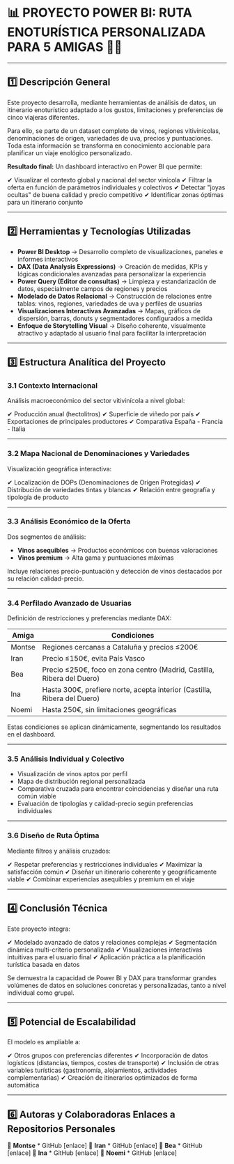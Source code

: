 # 📊 PROYECTO POWER BI: RUTA ENOTURÍSTICA PERSONALIZADA PARA 5 AMIGAS 🍷🚐

---

## **1️⃣ Descripción General**

Este proyecto desarrolla, mediante herramientas de análisis de datos, un itinerario enoturístico adaptado a los gustos, limitaciones y preferencias de cinco viajeras diferentes.

Para ello, se parte de un dataset completo de vinos, regiones vitivinícolas, denominaciones de origen, variedades de uva, precios y puntuaciones. Toda esta información se transforma en conocimiento accionable para planificar un viaje enológico personalizado.

**Resultado final:** Un dashboard interactivo en Power BI que permite:

✔ Visualizar el contexto global y nacional del sector vinícola
✔ Filtrar la oferta en función de parámetros individuales y colectivos
✔ Detectar "joyas ocultas" de buena calidad y precio competitivo
✔ Identificar zonas óptimas para un itinerario conjunto

---

## **2️⃣ Herramientas y Tecnologías Utilizadas**

* **Power BI Desktop** → Desarrollo completo de visualizaciones, paneles e informes interactivos
* **DAX (Data Analysis Expressions)** → Creación de medidas, KPIs y lógicas condicionales avanzadas para personalizar la experiencia
* **Power Query (Editor de consultas)** → Limpieza y estandarización de datos, especialmente campos de regiones y precios
* **Modelado de Datos Relacional** → Construcción de relaciones entre tablas: vinos, regiones, variedades de uva y perfiles de usuarias
* **Visualizaciones Interactivas Avanzadas** → Mapas, gráficos de dispersión, barras, donuts y segmentadores configurados a medida
* **Enfoque de Storytelling Visual** → Diseño coherente, visualmente atractivo y adaptado al usuario final para facilitar la interpretación

---

## **3️⃣ Estructura Analítica del Proyecto**

### **3.1 Contexto Internacional**

Análisis macroeconómico del sector vitivinícola a nivel global:

✔ Producción anual (hectolitros)
✔ Superficie de viñedo por país
✔ Exportaciones de principales productores
✔ Comparativa España - Francia - Italia

---

### **3.2 Mapa Nacional de Denominaciones y Variedades**

Visualización geográfica interactiva:

✔ Localización de DOPs (Denominaciones de Origen Protegidas)
✔ Distribución de variedades tintas y blancas
✔ Relación entre geografía y tipología de producto

---

### **3.3 Análisis Económico de la Oferta**

Dos segmentos de análisis:

* **Vinos asequibles** → Productos económicos con buenas valoraciones
* **Vinos premium** → Alta gama y puntuaciones máximas

Incluye relaciones precio-puntuación y detección de vinos destacados por su relación calidad-precio.

---

### **3.4 Perfilado Avanzado de Usuarias**

Definición de restricciones y preferencias mediante DAX:

| **Amiga** | **Condiciones**                                                          |
| --------- | ------------------------------------------------------------------------ |
| Montse    | Regiones cercanas a Cataluña y precios ≤200€                             |
| Iran      | Precio ≤150€, evita País Vasco                                           |
| Bea       | Precio ≤250€, foco en zona centro (Madrid, Castilla, Ribera del Duero)   |
| Ina       | Hasta 300€, prefiere norte, acepta interior (Castilla, Ribera del Duero) |
| Noemi     | Hasta 250€, sin limitaciones geográficas                                 |

Estas condiciones se aplican dinámicamente, segmentando los resultados en el dashboard.

---

### **3.5 Análisis Individual y Colectivo**

* Visualización de vinos aptos por perfil
* Mapa de distribución regional personalizada
* Comparativa cruzada para encontrar coincidencias y diseñar una ruta común viable
* Evaluación de tipologías y calidad-precio según preferencias individuales

---

### **3.6 Diseño de Ruta Óptima**

Mediante filtros y análisis cruzados:

✔ Respetar preferencias y restricciones individuales
✔ Maximizar la satisfacción común
✔ Diseñar un itinerario coherente y geográficamente viable
✔ Combinar experiencias asequibles y premium en el viaje

---

## **4️⃣ Conclusión Técnica**

Este proyecto integra:

✔ Modelado avanzado de datos y relaciones complejas
✔ Segmentación dinámica multi-criterio personalizada
✔ Visualizaciones interactivas intuitivas para el usuario final
✔ Aplicación práctica a la planificación turística basada en datos

Se demuestra la capacidad de Power BI y DAX para transformar grandes volúmenes de datos en soluciones concretas y personalizadas, tanto a nivel individual como grupal.

---

## **5️⃣ Potencial de Escalabilidad**

El modelo es ampliable a:

✔ Otros grupos con preferencias diferentes
✔ Incorporación de datos logísticos (distancias, tiempos, costes de transporte)
✔ Inclusión de otras variables turísticas (gastronomía, alojamientos, actividades complementarias)
✔ Creación de itinerarios optimizados de forma automática

---

## **6️⃣ Autoras y Colaboradoras** **Enlaces a Repositorios Personales**

👩 **Montse** * GitHub \[enlace]
👩 **Iran** * GitHub \[enlace]
👩 **Bea** * GitHub \[enlace]
👩 **Ina** * GitHub \[enlace]
👩 **Noemi** * GitHub \[enlace]



